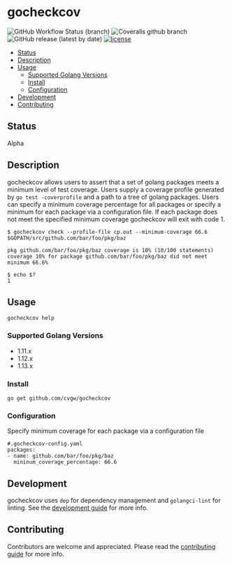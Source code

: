 # gocheckcov
![GitHub Workflow Status (branch)](https://img.shields.io/github/workflow/status/cvgw/gocheckcov/Go/master?style=plastic)
![Coveralls github branch](https://img.shields.io/coveralls/github/cvgw/gocheckcov/master?style=plastic)
![GitHub release (latest by date)](https://img.shields.io/github/v/release/cvgw/gocheckcov?style=plastic)
[![license](https://img.shields.io/github/license/cvgw/gocheckcov?style=plastic)](./LICENSE)

* [Status](#status)
* [Description](#description)
* [Usage](#usage)
  * [Supported Golang Versions](#supported-golang-versions)
  * [Install](#install)
  * [Configuration](#configuration)
* [Development](#development)
* [Contributing](#contributing)

## Status
Alpha

## Description
gocheckcov allows users to assert that a set of golang packages meets a minimum level of test coverage. Users supply a coverage profile generated by `go test -coverprofile` and a path to a tree of golang packages. Users can specify a minimum coverage percentage for all packages or specify a minimum for each package via a configuration file. If each package does not meet the specified minimum coverage gocheckcov will exit with code 1.

```
$ gocheckcov check --profile-file cp.out --minimum-coverage 66.6 $GOPATH/src/github.com/bar/foo/pkg/baz

pkg github.com/bar/foo/pkg/baz coverage is 10% (10/100 statements)
coverage 10% for package github.com/bar/foo/pkg/baz did not meet minimum 66.6%

$ echo $?
1
```

## Usage
```
gocheckcov help
```

### Supported Golang Versions
* 1.11.x
* 1.12.x
* 1.13.x

### Install
`go get github.com/cvgw/gocheckcov`

### Configuration
Specify minimum coverage for each package via a configuration file
```
#.gocheckcov-config.yaml
packages:
- name: github.com/bar/foo/pkg/baz
  mininum_coverage_percentage: 66.6
```

## Development
gocheckcov uses `dep` for dependency management and `golangci-lint` for linting. See the [development guide](./DEVELOPMENT.md) for more info.

## Contributing
Contributors are welcome and appreciated. Please read the [contributing guide](./CONTRIBUTING.md) for more info.
